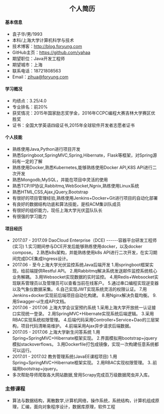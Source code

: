 ## <center> 个人简历
#### 基本信息
* 袁子华/男/1993
* 本科/上海大学计算机科学与技术
* 技术博客：http://blog.foryung.com
* GitHub主页：https://github.com/yahaa
* 期望职位：Java开发工程师
* 期望城市：上海
* 联系电话：18721808563
* Email：zihua@foryung.com

#### 学习概况
* 均绩点：3.25/4.0
* 专业排名：前20%
* 获奖情况：2015年国家励志奖学金，2016年CCPC编程大赛吉林大学赛区优胜奖
* 证书：全国大学英语四级证书,2015年全球软件开发者志愿者证书

#### 个人技能
* 熟练使用Java,Python进行项目开发
* 熟悉Springboot,SpringMVC,Spring,Hibernate，Flask等框架，对Spring源码有一定的了解
* 熟练使用Docker,熟悉Kubernetes,能够熟练使用Docker API,K8S API进行二次开发
* 熟悉Mongodb,MySQL，并能在项目中灵活的使用
* 熟悉TCP/IP协议,Rabbitmq,WebSocket,Ngnix,熟练使用Linux系统
* 熟悉HTML,CSS,Ajax,jQuery,Bootstrap
* 有很好的项目管理经验,熟练使用Jenkins+Docker+Git进行项目的自动化部署
* 有良好的数据结构功底和算法技能，是校ACM集训队成员
* 有很好的组织能力，现任上海大学光伏蓝队队长
* 有很强的学习能力


#### 项目经历
* 2017.07 - 2017.09 DaoCloud Enterprise（DCE) ------容器平台研发工程师(实习)
      1.实习期间参与DCE开发后能够熟练使用docker，以及docker compose。
      2.熟悉k8s架构，并能熟练使用k8s API进行二次开发，在实习期间完成DCE集成Ingress设计。
* 2017.06 - 至今上海大学光伏监控系统Java后端开发
      1.用springboot框架实现，给前端提供Restful API。
      2.用Rabbitmq解决系统发送邮件监控系统核心业务解耦。
      3.用Websocket实现数据的实时监控。
      4.用Redis+Websocket实现联系管理员以及管理员可以查看当前在线客户。
      5.通过串口编程实现逆变器以及气象仪数据采集。
      6.自己实现JWT实现系统灵活的权限认证。
      7.用Jenkins+docker实现前后端项目自动化构建。
      8.用Nginx解决负载均衡。
      9.用Swagger-ui生成API文档。
* 2017.06 - 2017.06 上海大学会议室预约系统
      1.采用上海大学开放统一认证接口实现统一登录。
      2.用SpringMVC+Hibernate实现系统后端逻辑。
      3.采用RBAC实现系统权限管理。
      4.后端代码采用Controller+Service+Dao的三层架构，项目代码清晰易维护。
      4.前端采用Ajax异步请求后端数据。
* 2017.05 - 2017.06 上海大学新生问答系统
      1.用Spring+SpringMVC+Hibernate框架实现。
      2.界面模拟用bootstrap+jquery模拟stackoverflows。
      3.用Dockerfile打包成镜像，实现一次构建任意系统都可以运行。
* 2017.01 - 2017.02 教务管理系统(JavaEE课程项目)
      1.用Spring+SpringMVC+Hibernate框架实现。
      2.用RBAC实现权限管理。
      3..前端用bootstrap+jquery。
* 多次帮助导师爬取各大网站数据,曾用Scrapy完成百万级数据爬虫并入库。


### 主修课程
* 算法与数据结构，离散数学,计算机网络，操作系统，系统结构，计算机组成原理，汇编，面向对象程序设计，数据库原理，软件工程
